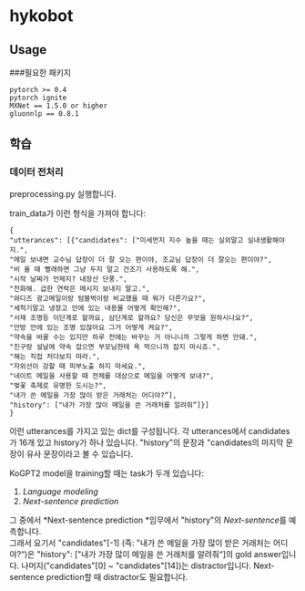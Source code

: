 # hykobot

## Usage
###필요한 패키지
```
pytorch >= 0.4
pytorch ignite
MXNet == 1.5.0 or higher
gluonnlp == 0.8.1
```
## 학습
### 데이터 전처리 
preprocessing.py 실행합니다.

train_data가 이런 형식을 가져야 합니다: 
```
{
"utterances": [{"candidates": ["미세먼지 지수 높을 때는 실외말고 실내생활해야지.",
"메일 보내면 교수님 답장이 더 잘 오는 편이야, 조교님 답장이 더 잘오는 편이야?",
"비 올 때 빨래하면 그냥 두지 말고 건조기 사용하도록 해.",
"시작 날짜가 언제지? 내장산 단풍.",
"전화해. 급한 연락은 메시지 보내지 말고.",
"와디즈 광고메일이랑 텀블벅이랑 비교했을 때 뭐가 다른가요?",
"세척기말고 냉장고 안에 있는 내용물 어떻게 확인해?",
"서재 조명등 이단계로 할까요, 삼단계로 할까요? 당신은 무엇을 원하시나요?",
"안방 안에 있는 조명 있잖아요 그거 어떻게 켜요?",
"약속을 바꿀 수는 있지만 하루 전에는 바꾸는 거 아니니까 그렇게 하면 안돼.",
"친구랑 설날에 약속 잡으면 부모님한테 욕 먹으니까 잡지 마시죠.",
"해는 직접 처다보지 마라.",
"자외선이 강할 때 피부노출 하지 마세요.",
"네이트 메일을 사용할 때 전체를 대상으로 메일을 어떻게 보내?",
"벚꽃 축제로 유명한 도시는?",
"내가 쓴 메일을 가장 많이 받은 거래처는 어디야?“],
"history": ["내가 가장 많이 메일을 쓴 거래처를 알려줘“]}]
}
```
이런 utterances를 가지고 있는 dict를 구성됩니다. 
각 utterances에서 candidates가 16개 있고 history가 하나 있습니다. 
"history"의 문장과 "candidates의 마지막 문장이 유사 문장이라고 볼 수 있습니다. 

KoGPT2 model을 training할 때는 task가 두개 있습니다:

1. *Language modeling*
2. *Next-sentence prediction*

그 중에서 *Next-sentence prediction *임무에서 "history"의 *Next-sentence*를 예측합니다.  
그래서 요기서 "candidates"[-1] (즉: "내가 쓴 메일을 가장 많이 받은 거래처는 어디야?“)은 
"history": ["내가 가장 많이 메일을 쓴 거래처를 알려줘“]의 gold answer입니다. 
나머지("candidates"[0] ~ "candidates"[14])는 distractor입니다. 
Next-sentence prediction할 때 distractor도 필요합니다.
